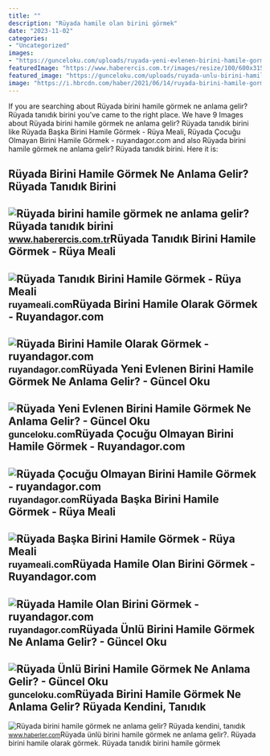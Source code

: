 ```yaml
---
title: ""
description: "Rüyada hamile olan birini görmek"
date: "2023-11-02"
categories:
- "Uncategorized"
images:
- "https://gunceloku.com/uploads/ruyada-yeni-evlenen-birini-hamile-gormek-ne-anlama-gelir-63dea55e66194.jpg"
featuredImage: "https://www.haberercis.com.tr/images/resize/100/600x315/haberler/2022/11/ruyada_birini_hamile_gormek_ne_anlama_gelir_ruyada_tanidik_birini_hamile_gormek_anlami_nedir_h338031_88921.jpg"
featured_image: "https://gunceloku.com/uploads/ruyada-unlu-birini-hamile-gormek-ne-anlama-gelir-641470eb19fe0.jpg"
image: "https://i.hbrcdn.com/haber/2021/06/14/ruyada-birini-hamile-gormek-ne-anlama-gelir-14199870_4546_amp.jpg"
---
```


If you are searching about Rüyada birini hamile görmek ne anlama gelir? Rüyada tanıdık birini you've came to the right place. We have 9 Images about Rüyada birini hamile görmek ne anlama gelir? Rüyada tanıdık birini like Rüyada Başka Birini Hamile Görmek - Rüya Meali, Rüyada Çocuğu Olmayan Birini Hamile Görmek - ruyandagor.com and also Rüyada birini hamile görmek ne anlama gelir? Rüyada tanıdık birini. Here it is:

Rüyada Birini Hamile Görmek Ne Anlama Gelir? Rüyada Tanıdık Birini
------------------------------------------------------------------

 ![Rüyada birini hamile görmek ne anlama gelir? Rüyada tanıdık birini](https://www.haberercis.com.tr/images/resize/100/600x315/haberler/2022/11/ruyada_birini_hamile_gormek_ne_anlama_gelir_ruyada_tanidik_birini_hamile_gormek_anlami_nedir_h338031_88921.jpg) <small>www.haberercis.com.tr</small>Rüyada Tanıdık Birini Hamile Görmek - Rüya Meali
------------------------------------------------

 ![Rüyada Tanıdık Birini Hamile Görmek - Rüya Meali](http://ruyameali.com/wp-content/uploads/2019/02/ruyada-tanidik-birini-hamile-gormek-1024x577.jpg) <small>ruyameali.com</small>Rüyada Birini Hamile Olarak Görmek - Ruyandagor.com
---------------------------------------------------

 ![Rüyada Birini Hamile Olarak Görmek - ruyandagor.com](https://images.ruyandagor.com/2017/04/birini-hamile-olarak-gormek-0119.jpg) <small>ruyandagor.com</small>Rüyada Yeni Evlenen Birini Hamile Görmek Ne Anlama Gelir? - Güncel Oku
----------------------------------------------------------------------

 ![Rüyada Yeni Evlenen Birini Hamile Görmek Ne Anlama Gelir? - Güncel Oku](https://gunceloku.com/uploads/ruyada-yeni-evlenen-birini-hamile-gormek-ne-anlama-gelir-63dea55e66194.jpg) <small>gunceloku.com</small>Rüyada Çocuğu Olmayan Birini Hamile Görmek - Ruyandagor.com
-----------------------------------------------------------

 ![Rüyada Çocuğu Olmayan Birini Hamile Görmek - ruyandagor.com](https://images.ruyandagor.com/2017/04/cocugu-olmayan-birini-hamile-gormek-2337.jpg) <small>ruyandagor.com</small>Rüyada Başka Birini Hamile Görmek - Rüya Meali
----------------------------------------------

 ![Rüyada Başka Birini Hamile Görmek - Rüya Meali](http://ruyameali.com/wp-content/uploads/2019/02/shutterstock_698109064_zpsqbpbmukc-1000x480-810x389.jpg) <small>ruyameali.com</small>Rüyada Hamile Olan Birini Görmek - Ruyandagor.com
-------------------------------------------------

 ![Rüyada Hamile Olan Birini Görmek - ruyandagor.com](https://images.ruyandagor.com/2017/04/hamile-olan-birini-gormek-1647.jpg) <small>ruyandagor.com</small>Rüyada Ünlü Birini Hamile Görmek Ne Anlama Gelir? - Güncel Oku
--------------------------------------------------------------

 ![Rüyada Ünlü Birini Hamile Görmek Ne Anlama Gelir? - Güncel Oku](https://gunceloku.com/uploads/ruyada-unlu-birini-hamile-gormek-ne-anlama-gelir-641470eb19fe0.jpg) <small>gunceloku.com</small>Rüyada Birini Hamile Görmek Ne Anlama Gelir? Rüyada Kendini, Tanıdık
--------------------------------------------------------------------

 ![Rüyada birini hamile görmek ne anlama gelir? Rüyada kendini, tanıdık](https://i.hbrcdn.com/haber/2021/06/14/ruyada-birini-hamile-gormek-ne-anlama-gelir-14199870_4546_amp.jpg) <small>www.haberler.com</small>Rüyada ünlü birini hamile görmek ne anlama gelir?. Rüyada birini hamile olarak görmek. Rüyada tanıdık birini hamile görmek
